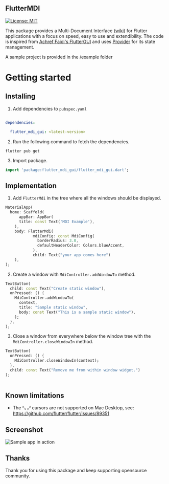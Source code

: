 

## FlutterMDI

[![License: MIT][license_badge]][license_link]

  

This package provides a Multi-Document Interface ([wiki](https://en.wikipedia.org/wiki/Multiple-document_interface)) for Flutter applications with a focus on speed, easy to use and extendibility. The code is inspired from [Achref Faidi's FlutterGUI](https://github.com/achreffaidi/FlutterGUI) and uses [Provider](https://pub.dev/packages/provider) for its state management. 

A sample project is provided in the /example folder

  
# Getting started

  

## Installing

  

1. Add dependencies to `pubspec.yaml`
```yaml

dependencies:

  flutter_mdi_gui: <latest-version>

```

  

2. Run the following command to fetch the dependencies.

```shell
flutter pub get
```
  
3. Import package.
```dart
import 'package:flutter_mdi_gui/flutter_mdi_gui.dart';
```

## Implementation

1. Add `FlutterMdi` in the tree where all the windows should be displayed.
```dart
MaterialApp(
  home: Scaffold(
      appBar: AppBar(
      title: const Text('MDI Example'),
    ),
    body: FlutterMdi(
            mdiConfig: const MdiConfig(
              borderRadius: 3.0,
              defaultHeaderColor: Colors.blueAccent,
            ),
            child: Text("your app comes here")
    ),
);
```


2. Create a window with `MdiController.addWindowTo` method.

```dart 
TextButton(
  child: const Text("Create static window"),
  onPressed: () {
    MdiController.addWindowTo(
      context,
      title: "Sample static window",
      body: const Text("This is a sample static window"),
    );
  },
);
```
  
  

3. Close a window from everywhere below the window tree with the ` MdiController.closeWindowIn` method.
```dart
TextButton(
  onPressed: () {
    MdiController.closeWindowIn(context);
  },
  child: const Text("Remove me from within window widget.")
);
 
```  

 
## Known limitations
- The ⤡ ⤢ cursors are not supported on Mac Desktop, see: https://github.com/flutter/flutter/issues/89351
  

## Screenshot
![Sample app in action](https://github.com/ibariens/flutter_mdi_gui/recordings/flutter_mdi_gui-1731675851519.gif)

## Thanks
Thank you for using this package and keep supporting opensource community.

[license_badge]: https://img.shields.io/badge/license-BSD-blue.svg

[license_link]: https://opensource.org/licenses/BSD

[hyper_lint_badge]: https://img.shields.io/badge/style-hyper_lint-ee7600.svg

[hyper_lint_link]: https://pub.dev/packages/hyper_lint
